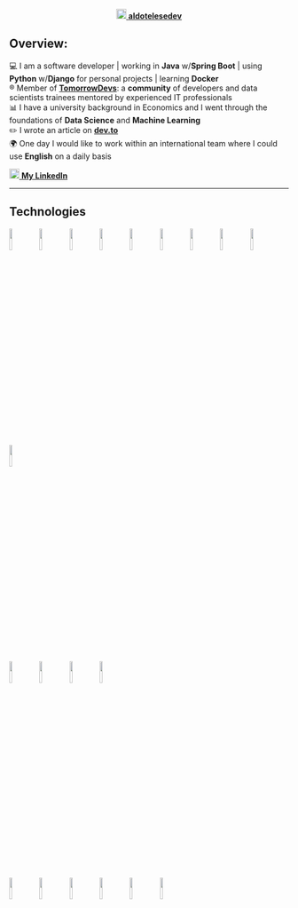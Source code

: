 <p align="center">
  <a href= "https://aldotelesedev.vercel.app/"><img src="https://img.icons8.com/ultraviolet/40/000000/domain.png" height="18" width="18"/> <b>aldotelesedev</b></a>
</p>

## Overview:

:computer: I am a software developer  |  working in **Java** w/**Spring Boot**  |  using **Python** w/**Django** for personal projects  |  learning **Docker**\
:registered: Member of [**TomorrowDevs**](https://www.tomorrowdevs.com): a **community** of developers and data scientists trainees mentored by experienced IT professionals\
:bar_chart: I have a university background in Economics and I went through the foundations of **Data Science** and **Machine Learning**\
:pencil2: I wrote an article on [**dev.to**](https://www.dev.to/aldotele)\
:earth_africa: One day I would like to work within an international team where I could use **English** on a daily basis

<a href= "https://www.linkedin.com/in/aldo-telese/"><img src="https://cdn4.iconfinder.com/data/icons/social-messaging-ui-color-shapes-2-free/128/social-linkedin-circle-512.png" height="18" width="18"/> <b>My LinkedIn </b></a>

***
## Technologies
<p>
  <img width="10%" src="https://www.vectorlogo.zone/logos/java/java-ar21.svg" />
  <img width="10%" src="https://www.vectorlogo.zone/logos/python/python-ar21.svg" />
  <img width="10%" src="https://www.vectorlogo.zone/logos/djangoproject/djangoproject-ar21.svg" />
  <img width="10%" src="https://www.vectorlogo.zone/logos/springio/springio-ar21.svg" />
  <img width="10%" src="https://www.vectorlogo.zone/logos/w3_html5/w3_html5-ar21.svg" />
  <img width="10%" src="https://www.vectorlogo.zone/logos/w3_css/w3_css-ar21.svg" />
  <img width="10%" src="https://www.vectorlogo.zone/logos/javascript/javascript-ar21.svg" />
  <img width="10%" src="https://www.vectorlogo.zone/logos/vuejs/vuejs-ar21.svg" />
  <img width="10%" src="https://www.vectorlogo.zone/logos/leafletjs/leafletjs-ar21.svg" />
  <img width="10%" src="https://www.vectorlogo.zone/logos/getbootstrap/getbootstrap-ar21.svg" />  <br>
  
  <img width="10%" src="https://www.vectorlogo.zone/logos/mysql/mysql-ar21.svg" />
  <img width="10%" src="https://www.vectorlogo.zone/logos/mongodb/mongodb-ar21.svg" />
  <img width="10%" src="https://www.vectorlogo.zone/logos/sqlite/sqlite-ar21.svg" />
  <img width="10%" src="https://www.vectorlogo.zone/logos/graphql/graphql-ar21.svg" />  <br>
  
  <img width="10%" src="https://www.vectorlogo.zone/logos/git-scm/git-scm-ar21.svg" />
  <img width="10%" src="https://www.vectorlogo.zone/logos/docker/docker-ar21.svg" />
  <img width="10%" src="https://www.vectorlogo.zone/logos/getpostman/getpostman-ar21.svg" />
  <img width="10%" src="https://www.vectorlogo.zone/logos/markdown-here/markdown-here-ar21.svg" />
  <img width="10%" src="https://www.vectorlogo.zone/logos/jupyter/jupyter-ar21.svg" />
  <img width="10%" src="https://www.vectorlogo.zone/logos/heroku/heroku-ar21.svg" />
</p>

<!--
[![Top Langs](https://github-readme-stats.vercel.app/api/top-langs/?username=aldotele&layout=compact&theme=vue)](https://github.com/anuraghazra/github-readme-stats)
-->

<!--
***
## My projects:

>> **Image Recognition Webapp** (team project in @Tomorrowdevs)

My work was related to the back-end and required me to use **Django** framework with **RESTful APIs**.

available at &#8594;  [Deploy link](https://gracious-mcclintock-220460.netlify.app/index.html)\
[Back-end repository](https://github.com/TD-team3/img-recognition-web-app-be)\
[Front-end repository](https://github.com/TD-team3/img-recognition-web-app-fe)

***

>> **Shorten 1000** (personal project)

A Url shortener with a *copy to clipboard* feature built in Django

available at &#8594;  [s1000.herokuapp.com](https://s1000.herokuapp.com/) \
[shorten1000 repository](https://github.com/aldotele/shorten1000)

***

>> **The Mystery Word** (personal project)

the English version of the Italian game called [*Ghigliottina*](https://www.youtube.com/watch?v=eLGqqjawDp8)

available at &#8594;  [themysteryword.herokuapp.com](https://themysteryword.herokuapp.com/) \
[mystery word repository](https://github.com/aldotele/mystery_word)

***

>> **Etsy.com Web Crawler** (team project in @Tomorrowdevs)

The project was part of a series of workshop related to *multithreading*.\
We decided to implement a web scraper that used **multithread** in order to boost
**image download** from the online marketplace ([**Etsy.com**](https://etsy.com))

[multi-crawler repository](https://github.com/aldotele/multi_crawler)

***

>> **Lotto lottery** (individual project in @Tomorrowdevs)
>
This project required me to implement a simulation of the Italian Lotto game by using **OOP** and **unittests**.

[Lotto game repository](https://github.com/aldotele/lotto_lottery) 

***
-->


<!--
**aldotele/aldotele** is a ✨ _special_ ✨ repository because its `README.md` (this file) appears on your GitHub profile.
Here are some ideas to get you started:
- 🔭 I’m currently working on ...
- 🌱 I’m currently learning ...
- 👯 I’m looking to collaborate on ...
- 🤔 I’m looking for help with ...
- 💬 Ask me about ...
- 📫 How to reach me: ...
- 😄 Pronouns: ...
- ⚡ Fun fact: ...
-->

<!--
 <img height="180em" align="left" src="https://github-readme-stats.vercel.app/api?username=aldotele&show_icons=true&hide_border=true&&count_private=true&include_all_commits=true"  width="40%" />
-->
